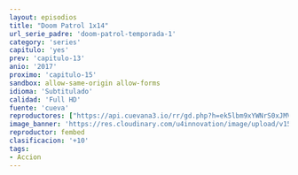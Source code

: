 ```yaml
---
layout: episodios
title: "Doom Patrol 1x14"
url_serie_padre: 'doom-patrol-temporada-1'
category: 'series'
capitulo: 'yes'
prev: 'capitulo-13'
anio: '2017'
proximo: 'capitulo-15'
sandbox: allow-same-origin allow-forms
idioma: 'Subtitulado'
calidad: 'Full HD'
fuente: 'cueva'
reproductores: ["https://api.cuevana3.io/rr/gd.php?h=ek5lbm9xYWNrS0xJMVp5b21KREk0dFBLbjVkaHhkRGdrOG1jbnBpUnhhS1YybVYwcWFXNG84V25vV21JMEtTbW1MeURjMzJwcExTN2xhS3BlYTZ2NXNlU3FadVkyUT09"]
image_banner: 'https://res.cloudinary.com/u4innovation/image/upload/v1564118443/doom-patrol-banner-min_fds0b1.jpg'
reproductor: fembed
clasificacion: '+10'
tags:
- Accion
---
```












